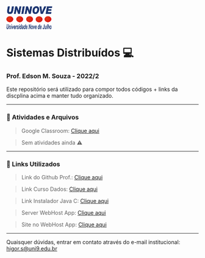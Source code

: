 <img src="https://github.com/HigorRoc/ImagensUtilizadas/blob/main/logos/LogoUninove.png" width="120" height="60">

# Sistemas Distribuídos :computer:
###  Prof. Edson M. Souza - 2022/2

Este repositório será utilizado para compor todos códigos + links da discplina acima e manter tudo organizado.

---

### :pushpin: Atividades e Arquivos
> Google Classroom: [Clique aqui](https://classroom.google.com/u/3/c/NDg4ODEyMjA2ODYz)

> Sem atividades ainda :warning:

---

### :pushpin: Links Utilizados
> Link do Github Prof.: [Clique aqui](https://github.com/EdsonMSouza)

> Link Curso Dados: [Clique aqui](https://github.com/EdsonMSouza/ciencia-de-dados)

> Link Instalador Java C: [Clique aqui](https://www.oracle.com/java/technologies/downloads/#jdk18-windows)

> Server WebHost App: [Clique aqui](https://www.000webhost.com/members/website/list)

> Site no WebHost App: [Clique aqui](https://higorovski.000webhostapp.com/)

---

Quaisquer dúvidas, entrar em contato através do e-mail institucional: 
higor.s@uni9.edu.br
